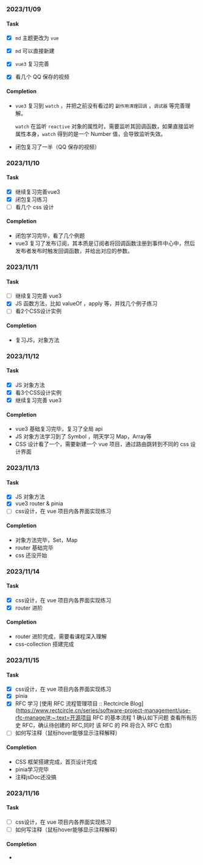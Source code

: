 ### 2023/11/09

#### Task

- [x] `md` 主题更改为 `vue`
- [x] `md` 可以直接新建

- [x] `vue3` 复习完善
- [x] 看几个 QQ 保存的视频

#### Completion

- `vue3` 复习到 `watch` ，并把之前没有看过的 `副作用清理回调` ，`调试器` 等完善理解。

  `watch` 在监听 `reactive` 对象的属性时，需要监听其回调函数，如果直接监听属性本身，`watch` 得到的是一个 Number 值，会导致监听失效。

- 闭包复习了一半（QQ 保存的视频）



### 2023/11/10

#### Task

- [x] 继续复习完善vue3
- [x] 闭包复习练习
- [ ] 看几个 css 设计

#### Completion

- 闭包学习完毕，看了几个例题
- vue3 复习了发布订阅，其本质是订阅者将回调函数注册到事件中心中，然后发布者发布时触发回调函数，并给出对应的参数。



### 2023/11/11

#### Task

- [ ] 继续复习完善 vue3
- [x] JS 函数方法，比如 valueOf ，apply 等，并找几个例子练习
- [ ] 看2个CSS设计实例

#### Completion

- 复习JS，对象方法



### 2023/11/12

#### Task

- [x] JS 对象方法
- [x] 看3个CSS设计实例
- [x] 继续复习完善 vue3

#### Completion

- vue3 基础复习完毕，复习了全局 api
- JS 对象方法学习到了 Symbol ，明天学习 Map，Array等
- CSS 设计看了一个，需要新建一个 vue 项目，通过路由跳转到不同的 css 设计界面



### 2023/11/13

#### Task

- [x] JS 对象方法
- [x] vue3 router & pinia
- [ ] css设计，在 vue 项目内各界面实现练习

#### Completion

- 对象方法完毕，Set，Map
- router 基础完毕
- css 还没开始



### 2023/11/14

#### Task

- [x] css设计，在 vue 项目内各界面实现练习
- [x] router 进阶

#### Completion

- router 进阶完成，需要看课程深入理解
- css-collection 搭建完成



### 2023/11/15

#### Task

- [x] css设计，在 vue 项目内各界面实现练习
- [x] pinia
- [x] RFC 学习 [使用 RFC 流程管理项目 :: Rectcircle Blog](https://www.rectcircle.cn/series/software-project-management/use-rfc-manage/#:~:text=开源项目 RFC 的基本流程 1 确认如下问题 查看所有历史 RFC，确认待创建的 RFC,同时 该 RFC 的 PR 将合入 RFC 仓库)
- [ ] 如何写注释（鼠标hover能够显示注释解释）

#### Completion

- CSS 框架搭建完成，首页设计完成
- pinia学习完毕
- 注释jsDoc还没搞



### 2023/11/16

#### Task

- [ ] css设计，在 vue 项目内各界面实现练习
- [ ] 如何写注释（鼠标hover能够显示注释解释）

#### Completion

- 



